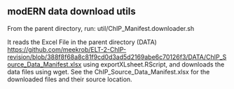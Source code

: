 ## modERN data download utils

From the parent directory, run:
util/ChIP_Manifest.downloader.sh

It reads the Excel File in the parent directory (DATA) https://github.com/meekrob/ELT-2-ChIP-revision/blob/388f8f68a8c81f9cd0d3ad5d2169abe6c70126f3/DATA/ChIP_Source_Data_Manifest.xlsx
using exportXLsheet.RScript, and downloads the data files using wget.
See the ChIP_Source_Data_Manifest.xlsx for the downloaded files and their source location.
